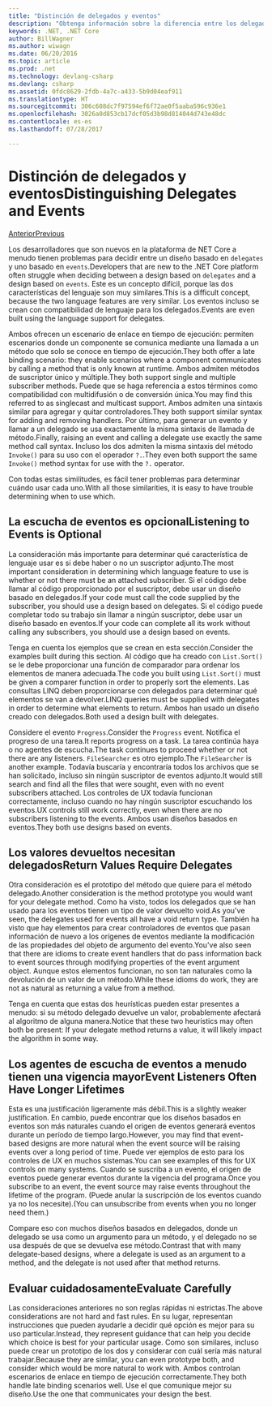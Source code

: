 ```yaml
---
title: "Distinción de delegados y eventos"
description: "Obtenga información sobre la diferencia entre los delegados y los eventos, y cuándo usar cada una de estas características de .NET Core."
keywords: .NET, .NET Core
author: BillWagner
ms.author: wiwagn
ms.date: 06/20/2016
ms.topic: article
ms.prod: .net
ms.technology: devlang-csharp
ms.devlang: csharp
ms.assetid: 0fdc8629-2fdb-4a7c-a433-5b9d04eaf911
ms.translationtype: HT
ms.sourcegitcommit: 306c608dc7f97594ef6f72ae0f5aaba596c936e1
ms.openlocfilehash: 3026a0d853cb17dcf05d3b98d814044d743e48dc
ms.contentlocale: es-es
ms.lasthandoff: 07/28/2017

---
```


# <a name="distinguishing-delegates-and-events"></a><span data-ttu-id="4ce95-104">Distinción de delegados y eventos</span><span class="sxs-lookup"><span data-stu-id="4ce95-104">Distinguishing Delegates and Events</span></span>

[<span data-ttu-id="4ce95-105">Anterior</span><span class="sxs-lookup"><span data-stu-id="4ce95-105">Previous</span></span>](modern-events.md)

<span data-ttu-id="4ce95-106">Los desarrolladores que son nuevos en la plataforma de NET Core a menudo tienen problemas para decidir entre un diseño basado en `delegates` y uno basado en `events`.</span><span class="sxs-lookup"><span data-stu-id="4ce95-106">Developers that are new to the .NET Core platform often struggle when deciding between a design based on `delegates` and a design based on `events`.</span></span> <span data-ttu-id="4ce95-107">Este es un concepto difícil, porque las dos características del lenguaje son muy similares.</span><span class="sxs-lookup"><span data-stu-id="4ce95-107">This is a difficult concept, because the two language features are very similar.</span></span> <span data-ttu-id="4ce95-108">Los eventos incluso se crean con compatibilidad de lenguaje para los delegados.</span><span class="sxs-lookup"><span data-stu-id="4ce95-108">Events are even built using the language support for delegates.</span></span> 

<span data-ttu-id="4ce95-109">Ambos ofrecen un escenario de enlace en tiempo de ejecución: permiten escenarios donde un componente se comunica mediante una llamada a un método que solo se conoce en tiempo de ejecución.</span><span class="sxs-lookup"><span data-stu-id="4ce95-109">They both offer a late binding scenario: they enable scenarios where a component communicates by calling a method that is only known at runtime.</span></span> <span data-ttu-id="4ce95-110">Ambos admiten métodos de suscriptor único y múltiple.</span><span class="sxs-lookup"><span data-stu-id="4ce95-110">They both support single and multiple subscriber methods.</span></span> <span data-ttu-id="4ce95-111">Puede que se haga referencia a estos términos como compatibilidad con multidifusión o de conversión única.</span><span class="sxs-lookup"><span data-stu-id="4ce95-111">You may find this referred to as singlecast and multicast support.</span></span> <span data-ttu-id="4ce95-112">Ambos admiten una sintaxis similar para agregar y quitar controladores.</span><span class="sxs-lookup"><span data-stu-id="4ce95-112">They both support similar syntax for adding and removing handlers.</span></span> <span data-ttu-id="4ce95-113">Por último, para generar un evento y llamar a un delegado se usa exactamente la misma sintaxis de llamada de método.</span><span class="sxs-lookup"><span data-stu-id="4ce95-113">Finally, raising an event and calling a delegate use exactly the same method call syntax.</span></span> <span data-ttu-id="4ce95-114">Incluso los dos admiten la misma sintaxis del método `Invoke()` para su uso con el operador `?.`.</span><span class="sxs-lookup"><span data-stu-id="4ce95-114">They even both support the same `Invoke()` method syntax for use with the `?.` operator.</span></span>

<span data-ttu-id="4ce95-115">Con todas estas similitudes, es fácil tener problemas para determinar cuándo usar cada uno.</span><span class="sxs-lookup"><span data-stu-id="4ce95-115">With all those similarities, it is easy to have trouble determining when to use which.</span></span>

## <a name="listening-to-events-is-optional"></a><span data-ttu-id="4ce95-116">La escucha de eventos es opcional</span><span class="sxs-lookup"><span data-stu-id="4ce95-116">Listening to Events is Optional</span></span>

<span data-ttu-id="4ce95-117">La consideración más importante para determinar qué característica de lenguaje usar es si debe haber o no un suscriptor adjunto.</span><span class="sxs-lookup"><span data-stu-id="4ce95-117">The most important consideration in determining which language feature to use is whether or not there must be an attached subscriber.</span></span> <span data-ttu-id="4ce95-118">Si el código debe llamar al código proporcionado por el suscriptor, debe usar un diseño basado en delegados.</span><span class="sxs-lookup"><span data-stu-id="4ce95-118">If your code must call the code supplied by the subscriber, you should use a design based on delegates.</span></span> <span data-ttu-id="4ce95-119">Si el código puede completar todo su trabajo sin llamar a ningún suscriptor, debe usar un diseño basado en eventos.</span><span class="sxs-lookup"><span data-stu-id="4ce95-119">If your code can complete all its work without calling any subscribers, you should use a design based on events.</span></span> 

<span data-ttu-id="4ce95-120">Tenga en cuenta los ejemplos que se crean en esta sección.</span><span class="sxs-lookup"><span data-stu-id="4ce95-120">Consider the examples built during this section.</span></span> <span data-ttu-id="4ce95-121">Al código que ha creado con `List.Sort()` se le debe proporcionar una función de comparador para ordenar los elementos de manera adecuada.</span><span class="sxs-lookup"><span data-stu-id="4ce95-121">The code you built using `List.Sort()` must be given a comparer function in order to properly sort the elements.</span></span> <span data-ttu-id="4ce95-122">Las consultas LINQ deben proporcionarse con delegados para determinar qué elementos se van a devolver.</span><span class="sxs-lookup"><span data-stu-id="4ce95-122">LINQ queries must be supplied with delegates in order to determine what elements to return.</span></span> <span data-ttu-id="4ce95-123">Ambos han usado un diseño creado con delegados.</span><span class="sxs-lookup"><span data-stu-id="4ce95-123">Both used a design built with delegates.</span></span>

<span data-ttu-id="4ce95-124">Considere el evento `Progress`.</span><span class="sxs-lookup"><span data-stu-id="4ce95-124">Consider the `Progress` event.</span></span> <span data-ttu-id="4ce95-125">Notifica el progreso de una tarea.</span><span class="sxs-lookup"><span data-stu-id="4ce95-125">It reports progress on a task.</span></span>
<span data-ttu-id="4ce95-126">La tarea continúa haya o no agentes de escucha.</span><span class="sxs-lookup"><span data-stu-id="4ce95-126">The task continues to proceed whether or not there are any listeners.</span></span>
<span data-ttu-id="4ce95-127">`FileSearcher` es otro ejemplo.</span><span class="sxs-lookup"><span data-stu-id="4ce95-127">The `FileSearcher` is another example.</span></span> <span data-ttu-id="4ce95-128">Todavía buscaría y encontraría todos los archivos que se han solicitado, incluso sin ningún suscriptor de eventos adjunto.</span><span class="sxs-lookup"><span data-stu-id="4ce95-128">It would still search and find all the files that were sought, even with no event subscribers attached.</span></span>
<span data-ttu-id="4ce95-129">Los controles de UX todavía funcionan correctamente, incluso cuando no hay ningún suscriptor escuchando los eventos.</span><span class="sxs-lookup"><span data-stu-id="4ce95-129">UX controls still work correctly, even when there are no subscribers listening to the events.</span></span> <span data-ttu-id="4ce95-130">Ambos usan diseños basados en eventos.</span><span class="sxs-lookup"><span data-stu-id="4ce95-130">They both use designs based on events.</span></span>

## <a name="return-values-require-delegates"></a><span data-ttu-id="4ce95-131">Los valores devueltos necesitan delegados</span><span class="sxs-lookup"><span data-stu-id="4ce95-131">Return Values Require Delegates</span></span>

<span data-ttu-id="4ce95-132">Otra consideración es el prototipo del método que quiere para el método delegado.</span><span class="sxs-lookup"><span data-stu-id="4ce95-132">Another consideration is the method prototype you would want for your delegate method.</span></span> <span data-ttu-id="4ce95-133">Como ha visto, todos los delegados que se han usado para los eventos tienen un tipo de valor devuelto void.</span><span class="sxs-lookup"><span data-stu-id="4ce95-133">As you've seen, the delegates used for events all have a void return type.</span></span> <span data-ttu-id="4ce95-134">También ha visto que hay elementos para crear controladores de eventos que pasan información de nuevo a los orígenes de eventos mediante la modificación de las propiedades del objeto de argumento del evento.</span><span class="sxs-lookup"><span data-stu-id="4ce95-134">You've also seen that there are idioms to create event handlers that do pass information back to event sources through modifying properties of the event argument object.</span></span> <span data-ttu-id="4ce95-135">Aunque estos elementos funcionan, no son tan naturales como la devolución de un valor de un método.</span><span class="sxs-lookup"><span data-stu-id="4ce95-135">While these idioms do work, they are not as natural as returning a value from a method.</span></span>

<span data-ttu-id="4ce95-136">Tenga en cuenta que estas dos heurísticas pueden estar presentes a menudo: si su método delegado devuelve un valor, probablemente afectará al algoritmo de alguna manera.</span><span class="sxs-lookup"><span data-stu-id="4ce95-136">Notice that these two heuristics may often both be present: If your delegate method returns a value, it will likely impact the algorithm in some way.</span></span>

## <a name="event-listeners-often-have-longer-lifetimes"></a><span data-ttu-id="4ce95-137">Los agentes de escucha de eventos a menudo tienen una vigencia mayor</span><span class="sxs-lookup"><span data-stu-id="4ce95-137">Event Listeners Often Have Longer Lifetimes</span></span> 

<span data-ttu-id="4ce95-138">Esta es una justificación ligeramente más débil.</span><span class="sxs-lookup"><span data-stu-id="4ce95-138">This is a slightly weaker justification.</span></span> <span data-ttu-id="4ce95-139">En cambio, puede encontrar que los diseños basados en eventos son más naturales cuando el origen de eventos generará eventos durante un período de tiempo largo.</span><span class="sxs-lookup"><span data-stu-id="4ce95-139">However, you may find that event-based designs are more natural when the event source will be raising events over a long period of time.</span></span> <span data-ttu-id="4ce95-140">Puede ver ejemplos de esto para los controles de UX en muchos sistemas.</span><span class="sxs-lookup"><span data-stu-id="4ce95-140">You can see examples of this for UX controls on many systems.</span></span> <span data-ttu-id="4ce95-141">Cuando se suscriba a un evento, el origen de eventos puede generar eventos durante la vigencia del programa.</span><span class="sxs-lookup"><span data-stu-id="4ce95-141">Once you subscribe to an event, the event source may raise events throughout the lifetime of the program.</span></span>
<span data-ttu-id="4ce95-142">(Puede anular la suscripción de los eventos cuando ya no los necesite).</span><span class="sxs-lookup"><span data-stu-id="4ce95-142">(You can unsubscribe from events when you no longer need them.)</span></span>

<span data-ttu-id="4ce95-143">Compare eso con muchos diseños basados en delegados, donde un delegado se usa como un argumento para un método, y el delegado no se usa después de que se devuelva ese método.</span><span class="sxs-lookup"><span data-stu-id="4ce95-143">Contrast that with many delegate-based designs, where a delegate is used as an argument to a method, and the delegate is not used after that method returns.</span></span>

## <a name="evaluate-carefully"></a><span data-ttu-id="4ce95-144">Evaluar cuidadosamente</span><span class="sxs-lookup"><span data-stu-id="4ce95-144">Evaluate Carefully</span></span>

<span data-ttu-id="4ce95-145">Las consideraciones anteriores no son reglas rápidas ni estrictas.</span><span class="sxs-lookup"><span data-stu-id="4ce95-145">The above considerations are not hard and fast rules.</span></span> <span data-ttu-id="4ce95-146">En su lugar, representan instrucciones que pueden ayudarle a decidir qué opción es mejor para su uso particular.</span><span class="sxs-lookup"><span data-stu-id="4ce95-146">Instead, they represent guidance that can help you decide which choice is best for your particular usage.</span></span> <span data-ttu-id="4ce95-147">Como son similares, incluso puede crear un prototipo de los dos y considerar con cuál sería más natural trabajar.</span><span class="sxs-lookup"><span data-stu-id="4ce95-147">Because they are similar, you can even prototype both, and consider which would be more natural to work with.</span></span> <span data-ttu-id="4ce95-148">Ambos controlan escenarios de enlace en tiempo de ejecución correctamente.</span><span class="sxs-lookup"><span data-stu-id="4ce95-148">They both handle late binding scenarios well.</span></span> <span data-ttu-id="4ce95-149">Use el que comunique mejor su diseño.</span><span class="sxs-lookup"><span data-stu-id="4ce95-149">Use the one that communicates your design the best.</span></span>

